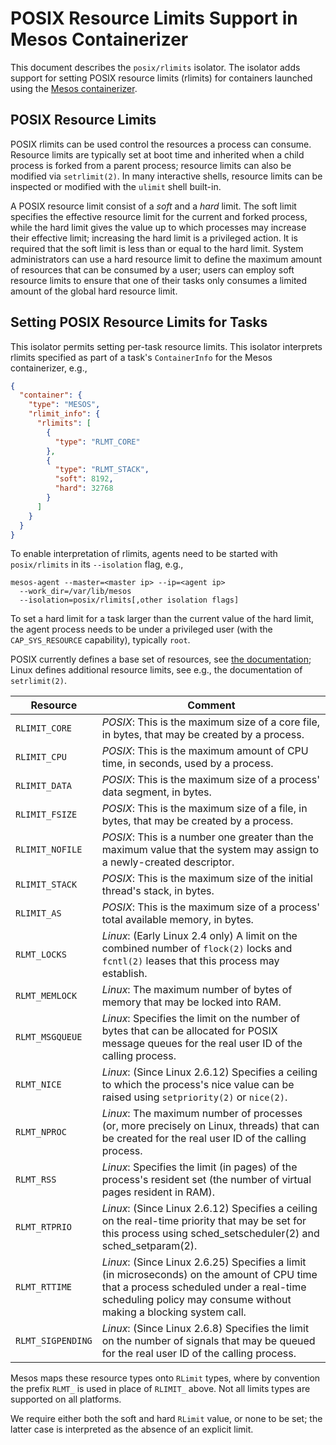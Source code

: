 
# POSIX Resource Limits Support in Mesos Containerizer

This document describes the `posix/rlimits` isolator. The isolator adds support
for setting POSIX resource limits (rlimits) for containers launched using the
[Mesos containerizer](mesos-containerizer.md).


## POSIX Resource Limits

POSIX rlimits can be used control the resources a process can consume. Resource
limits are typically set at boot time and inherited when a child process is
forked from a parent process; resource limits can also be modified via
`setrlimit(2)`. In many interactive shells, resource limits can be inspected or
modified with the `ulimit` shell built-in.

A POSIX resource limit consist of a _soft_ and a _hard_ limit. The soft limit
specifies the effective resource limit for the current and forked process, while
the hard limit gives the value up to which processes may increase their
effective limit; increasing the hard limit is a privileged action. It is
required that the soft limit is less than or equal to the hard limit.
System administrators can use a hard resource limit to define the maximum amount
of resources that can be consumed by a user; users can employ soft resource
limits to ensure that one of their tasks only consumes a limited amount of the
global hard resource limit.


## Setting POSIX Resource Limits for Tasks

This isolator permits setting per-task resource limits. This isolator interprets
rlimits specified as part of a task's `ContainerInfo` for the Mesos
containerizer, e.g.,

~~~json
{
  "container": {
    "type": "MESOS",
    "rlimit_info": {
      "rlimits": [
        {
          "type": "RLMT_CORE"
        },
        {
          "type": "RLMT_STACK",
          "soft": 8192,
          "hard": 32768
        }
      ]
    }
  }
}
~~~

To enable interpretation of rlimits, agents need to
be started with `posix/rlimits` in its `--isolation` flag, e.g.,

~~~console
mesos-agent --master=<master ip> --ip=<agent ip>
  --work_dir=/var/lib/mesos
  --isolation=posix/rlimits[,other isolation flags]
~~~

To set a hard limit for a task larger than the current value of the hard limit,
the agent process needs to be under a privileged user (with the
`CAP_SYS_RESOURCE` capability), typically `root`.

POSIX currently defines a base set of resources, see
[the documentation](http://pubs.opengroup.org/onlinepubs/009695399/functions/getrlimit.html);
Linux defines additional resource limits, see e.g., the documentation of
`setrlimit(2)`.

<table class="table table-striped">
  <thead>
    <tr>
      <th>Resource</th>
      <th>Comment</th>
    </tr>
  </thead>
  <tbody>
    <tr>
      <td><code>RLIMIT_CORE</code></td>
      <td><em>POSIX</em>: This is the maximum size of a core file, in bytes, that may be created by a process.</td>
    </tr>
    <tr>
      <td><code>RLIMIT_CPU</code></td>
      <td><em>POSIX</em>: This is the maximum amount of CPU time, in seconds, used by a process.</td>
    </tr>
    <tr>
      <td><code>RLIMIT_DATA</code></td>
      <td><em>POSIX</em>: This is the maximum size of a process' data segment, in bytes.</td>
    </tr>
    <tr>
      <td><code>RLIMIT_FSIZE</code></td>
      <td><em>POSIX</em>: This is the maximum size of a file, in bytes, that may be created by a process.</td>
    </tr>
    <tr>
      <td><code>RLIMIT_NOFILE</code></td>
      <td><em>POSIX</em>: This is a number one greater than the maximum value that the system may assign to a newly-created descriptor.</td>
    </tr>
    <tr>
      <td><code>RLIMIT_STACK</code></td>
      <td><em>POSIX</em>: This is the maximum size of the initial thread's stack, in bytes.</td>
    </tr>
    <tr>
      <td><code>RLIMIT_AS</code></td>
      <td><em>POSIX</em>: This is the maximum size of a process' total available memory, in bytes.</td>
    </tr>
    <tr>
      <td><code>RLMT_LOCKS</code></td>
      <td><em>Linux</em>: (Early Linux 2.4 only) A limit on the combined number of <code>flock(2)</code> locks and <code>fcntl(2)</code> leases that this process may establish.</td>
    </tr>
    <tr>
      <td><code>RLMT_MEMLOCK</code></td>
      <td><em>Linux</em>: The maximum number of bytes of memory that may be locked into RAM.</td>
    </tr>
    <tr>
      <td><code>RLMT_MSGQUEUE</code></td>
      <td><em>Linux</em>: Specifies the limit on the number of bytes that can be allocated for POSIX message queues for the real user ID of the calling process.</td>
    </tr>
    <tr>
      <td><code>RLMT_NICE</code></td>
      <td><em>Linux</em>: (Since Linux 2.6.12) Specifies a ceiling to which the process's nice value can be raised using <code>setpriority(2)</code> or <code>nice(2)</code>.</td>
    </tr>
    <tr>
      <td><code>RLMT_NPROC</code></td>
      <td><em>Linux</em>: The maximum number of processes (or, more precisely on Linux, threads) that can be created for the real user ID of the calling process.</td>
    </tr>
    <tr>
      <td><code>RLMT_RSS</code></td>
      <td><em>Linux</em>: Specifies the limit (in pages) of the process's resident set (the number of virtual pages resident in RAM).</td>
    </tr>
    <tr>
      <td><code>RLMT_RTPRIO</code></td>
      <td><em>Linux</em>: (Since Linux 2.6.12) Specifies a ceiling on the real-time priority that may be set for this process using sched_setscheduler(2) and sched_setparam(2).</td>
    </tr>
    <tr>
      <td><code>RLMT_RTTIME</code></td>
      <td><em>Linux</em>: (Since Linux 2.6.25) Specifies a limit (in microseconds) on the amount of CPU time that a process scheduled under a real-time scheduling policy may consume without making a blocking system call.</td>
    </tr>
    <tr>
      <td><code>RLMT_SIGPENDING</code></td>
      <td><em>Linux</em>: (Since Linux 2.6.8) Specifies the limit on the number of signals that may be queued for the real user ID of the calling process.</td>
    </tr>
  </tbody>
</table>

Mesos maps these resource types onto `RLimit` types, where by convention the
prefix `RLMT_` is used in place of `RLIMIT_` above. Not all limits types are
supported on all platforms.

We require either both the soft and hard `RLimit` value, or none to be
set; the latter case is interpreted as the absence of an explicit limit.
